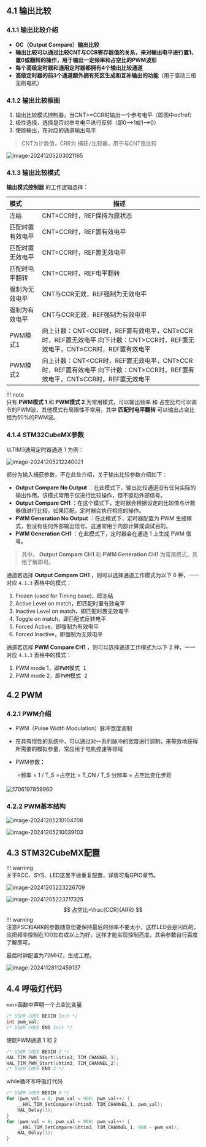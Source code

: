 ## 4.1 输出比较

### 4.1.1 输出比较介绍

- **OC（Output Compare）输出比较**
- **输出比较可以通过比较CNT与CCR寄存器值的关系，来对输出电平进行置1、置0或翻转的操作，用于输出一定频率和占空比的PWM波形**
- **每个高级定时器和通用定时器都拥有4个输出比较通道**
- **高级定时器的前3个通道额外拥有死区生成和互补输出的功能**（用于驱动三相无刷电机）

### 4.1.2 输出比较框图

1. 输出比较模式控制器，当CNT>=CCR时输出一个参考电平（即图中oc1ref）
2. 极性选择，选择是否对参考电平进行反转（即0-->1或1-->0）
3. 使能输出，在对应的通道输出电平

> CNT为计数值，CRR为 <kbd>捕获/比较器</kbd>，用于与CNT值比较

![image-20241205203021165](4.Timer%E8%BE%93%E5%87%BA%E6%AF%94%E8%BE%83/image-20241205203021165.png)

### 4.1.3 输出比较模式

**输出模式控制器** 的工作逻辑选择：

| **模式**         | **描述**                                                     |
| :--------------- | ------------------------------------------------------------ |
| 冻结             | CNT=CCR时，REF保持为原状态                                   |
| 匹配时置有效电平 | CNT=CCR时，REF置有效电平                                     |
| 匹配时置无效电平 | CNT=CCR时，REF置无效电平                                     |
| 匹配时电平翻转   | CNT=CCR时，REF电平翻转                                       |
| 强制为无效电平   | CNT与CCR无效，REF强制为无效电平                              |
| 强制为有效电平   | CNT与CCR无效，REF强制为有效电平                              |
| PWM模式1         | 向上计数：CNT<CCR时，REF置有效电平，CNT≥CCR时，REF置无效电平   向下计数：CNT>CCR时，REF置无效电平，CNT≤CCR时，REF置有效电平 |
| PWM模式2         | 向上计数：CNT<CCR时，REF置无效电平，CNT≥CCR时，REF置有效电平   向下计数：CNT>CCR时，REF置有效电平，CNT≤CCR时，REF置无效电平 |

!!! note  
	只有 **PWM模式 1**  和 **PWM模式 2**  为常用模式，可以<kbd>输出频率</kbd> 和 <kbd>占空比</kbd>均可以调节的PWM波，其他模式有局限性不常用，其中 **匹配时电平翻转** 可以输出占空比恒为50%的PWM波。

### 4.1.4 STM32CubeMX参数

以TIM3通用定时器通道 1 为例：

![image-20241205212240021](4.Timer%E8%BE%93%E5%87%BA%E6%AF%94%E8%BE%83/image-20241205212240021.png)

部分为输入捕获参数，不在此处介绍，关于输出比较参数介绍如下：

- **Output Compare No Output** ：在此模式下，输出比较通道没有任何实际的输出作用。该模式常用于仅进行比较操作，但不驱动外部信号。
- **Output Compare CH1** ：在这个模式下，定时器会根据设定的比较值与计数器值进行比较。如果匹配，定时器会执行相应的操作。
- **PWM Generation No Output** ：在此模式下，定时器配置为 PWM 生成模式，但没有任何外部输出信号。这通常用于内部计算或调试目的。
- **PWM Generation CH1** ：在此模式下，定时器会在通道 1 上生成 PWM 信号。

> 其中， **Output Compare CH1** 和 **PWM Generation CH1** 为常用模式，其他了解即可。

通道若选择 **Output Compare CH1** ，则可以选择通道工作模式为以下 6 种，一一对应 `4.1.3` 表格中的模式：

1. Frozen (used for Timing base)，即<kbd>冻结</kbd>
2. Active Level on match，即<kbd>匹配时置有效电平</kbd>
3. Inactive Level on match，即<kbd>匹配时置无效电平</kbd>
4. Toggle on match，即<kbd>匹配式反转电平</kbd>
5. Forced Active，即<kbd>强制为有效电平</kbd>
6. Forced Inactive，即<kbd>强制为无效电平</kbd>

通道若选择 **PWM Compare CH1** ，则可以选择通道工作模式为以下 2 种，一一对应 `4.1.3` 表格中的模式：

1. PWM mode 1，即<kbd>PWM模式 1</kbd>
2. PWM mode 2，即<kbd>PWM模式 2</kbd>

## 4.2 PWM

### 4.2.1 PWM介绍

- PWM（Pulse Width Modulation）脉冲宽度调制

- 在具有惯性的系统中，可以通过对一系列脉冲的宽度进行调制，来等效地获得所需要的模拟参量，常应用于电机控速等领域

- PWM参数：

  ​      ⭐频率 = 1 / T_S            ⭐占空比 = T_ON / T_S           分辨率 = 占空比变化步距

![1706197859960](4.Timer%E8%BE%93%E5%87%BA%E6%AF%94%E8%BE%83/1706197859960.png)

### 4.2.2 PWM基本结构

![image-20241205210104708](4.Timer%E8%BE%93%E5%87%BA%E6%AF%94%E8%BE%83/image-20241205210104708.png)

![image-20241205210039103](4.Timer%E8%BE%93%E5%87%BA%E6%AF%94%E8%BE%83/image-20241205210039103.png)

## 4.3 STM32CubeMX配置

!!! warning  
	关于RCC、SYS、LED这里不做重复配置，详情可看GPIO章节。

![image-20241205223226709](4.Timer%E8%BE%93%E5%87%BA%E6%AF%94%E8%BE%83/image-20241205223226709.png)

![image-20241205223717325](4.Timer%E8%BE%93%E5%87%BA%E6%AF%94%E8%BE%83/image-20241205223717325.png)
$$
占空比=\frac{CCR}{ARR}
$$
!!! warning  
	注意PSC和ARR的参数随意但要保持最后的频率不要太小，这样LED会是闪烁的，应把频率控制在100左右或以上为好，这样才能实现控制亮度，其余参数自行百度了解即可。

最后时钟配置为72MHZ，生成工程。

![image-20241128112459137](4.Timer%E8%BE%93%E5%87%BA%E6%AF%94%E8%BE%83/image-20241128112459137.png)

## 4.4 呼吸灯代码

`main`函数中声明一个占空比变量

```c
/* USER CODE BEGIN Init */
int pwm_val;
/* USER CODE END Init */
```

使能PWM通道 1 和 2 

```C
/* USER CODE BEGIN 2 */
HAL_TIM_PWM_Start(&htim3, TIM_CHANNEL_1);
HAL_TIM_PWM_Start(&htim3, TIM_CHANNEL_2);
/* USER CODE END 2 */
```

while循环写呼吸灯代码

```C
/* USER CODE BEGIN 3 */
for (pwm_val = 0; pwm_val < 900; pwm_val++) {
    __HAL_TIM_SetCompare(&htim3, TIM_CHANNEL_1, pwm_val);
    HAL_Delay(1);
}
for (pwm_val = 0; pwm_val < 900; pwm_val++) {
    __HAL_TIM_SetCompare(&htim3, TIM_CHANNEL_1, 900 - pwm_val);
    HAL_Delay(1);
}
```

